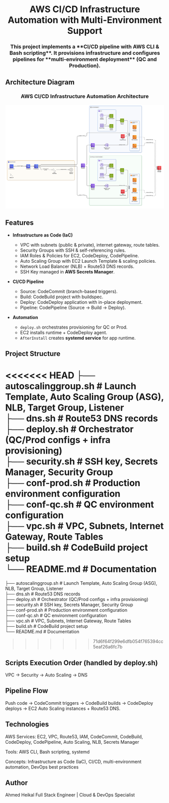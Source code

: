 <div align="center">

# AWS CI/CD Infrastructure Automation with Multi-Environment Support

<h3 align="center">This project implements a **CI/CD pipeline with AWS CLI & Bash scripting**.  
It provisions infrastructure and configures pipelines for **multi-environment deployment** (QC and Production).</h3>

</div>

## Architecture Diagram

<div align="center">

### AWS CI/CD Infrastructure Automation Architecture

![CI/CD](./assets/Iac-diagram.png)

</div>

## Features

- **Infrastructure as Code (IaC)**

  - VPC with subnets (public & private), internet gateway, route tables.
  - Security Groups with SSH & self-referencing rules.
  - IAM Roles & Policies for EC2, CodeDeploy, CodePipeline.
  - Auto Scaling Group with EC2 Launch Template & scaling policies.
  - Network Load Balancer (NLB) + Route53 DNS records.
  - SSH Key managed in **AWS Secrets Manager**.

- **CI/CD Pipeline**

  - Source: CodeCommit (branch-based triggers).
  - Build: CodeBuild project with buildspec.
  - Deploy: CodeDeploy application with in-place deployment.
  - Pipeline: CodePipeline (Source → Build → Deploy).

- **Automation**
  - `deploy.sh` orchestrates provisioning for QC or Prod.
  - EC2 installs runtime + CodeDeploy agent.
  - `AfterInstall` creates **systemd service** for app runtime.

## Project Structure

<<<<<<< HEAD
├── autoscalinggroup.sh # Launch Template, Auto Scaling Group (ASG), NLB, Target Group, Listener  
├── dns.sh # Route53 DNS records  
├── deploy.sh # Orchestrator (QC/Prod configs + infra provisioning)  
├── security.sh # SSH key, Secrets Manager, Security Group  
├── conf-prod.sh # Production environment configuration  
├── conf-qc.sh # QC environment configuration  
├── vpc.sh # VPC, Subnets, Internet Gateway, Route Tables  
├── build.sh # CodeBuild project setup  
└── README.md # Documentation
=======
├── autoscalinggroup.sh # Launch Template, Auto Scaling Group (ASG), NLB, Target Group, Listener  
├── dns.sh # Route53 DNS records  
├── deploy.sh # Orchestrator (QC/Prod configs + infra provisioning)  
├── security.sh # SSH key, Secrets Manager, Security Group  
├── conf-prod.sh # Production environment configuration  
├── conf-qc.sh # QC environment configuration  
├── vpc.sh # VPC, Subnets, Internet Gateway, Route Tables  
├── build.sh # CodeBuild project setup  
└── README.md # Documentation

> > > > > > > 71d6f64f299e6dfb054f765394cc5eaf26a6fc7b

## Scripts Execution Order (handled by deploy.sh)

VPC → Security → Auto Scaling → DNS

## Pipeline Flow

Push code → CodeCommit triggers → CodeBuild builds → CodeDeploy deploys → EC2 Auto Scaling instances + Route53 DNS.

## Technologies

AWS Services: EC2, VPC, Route53, IAM, CodeCommit, CodeBuild, CodeDeploy, CodePipeline, Auto Scaling, NLB, Secrets Manager

Tools: AWS CLI, Bash scripting, systemd

Concepts: Infrastructure as Code (IaC), CI/CD, multi-environment automation, DevOps best practices

## Author

Ahmed Heikal
Full Stack Engineer | Cloud & DevOps Specialist
